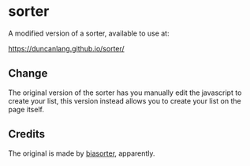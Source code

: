 # sorter

A modified version of a sorter, available to use at:

https://duncanlang.github.io/sorter/

## Change

The original version of the sorter has you manually edit the javascript to create your list, this version instead allows you to create your list on the page itself.

## Credits

The original is made by [biasorter](https://biasorter.tumblr.com/), apparently.
